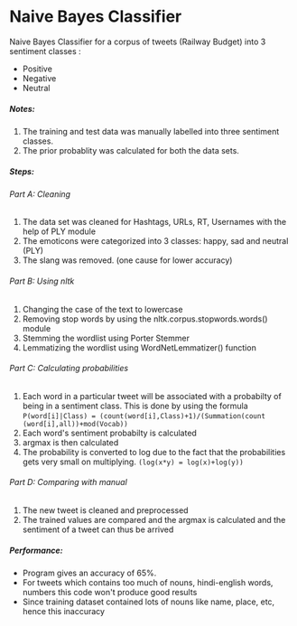 # Naive Bayes Classifier
Naive Bayes Classifier for a corpus of tweets (Railway Budget) into 3 sentiment classes :
  - Positive
  - Negative
  - Neutral

##### Notes:
1. The training and test data was manually labelled into three sentiment classes.
2. The prior probablity was calculated for both the data sets.

##### Steps:
###### Part A: Cleaning

1. The data set was cleaned for Hashtags, URLs, RT, Usernames with the help of PLY module
2. The emoticons were categorized into 3 classes: happy, sad and neutral (PLY)
3. The slang was removed. (one cause for lower accuracy)

###### Part B: Using nltk

1. Changing the case of the text to lowercase
2. Removing stop words by using the nltk.corpus.stopwords.words() module
3. Stemming the wordlist using Porter Stemmer
4. Lemmatizing the wordlist using WordNetLemmatizer() function

###### Part C: Calculating probabilities

1. Each word in a particular tweet will be associated with a probabilty of being in a sentiment class. This is done by using the formula
                `P(word[i]|Class) = (count(word[i],Class)+1)/(Summation(count (word[i],all))+mod(Vocab))`
2. Each word's sentiment probabilty is calculated
3. argmax is then calculated
4. The probability is converted to log due to the fact that the probabilities gets very small on multiplying.
                `(log(x*y) = log(x)+log(y))`

###### Part D: Comparing with manual

1. The new tweet is cleaned and preprocessed
2. The trained values are compared and the argmax is calculated and the sentiment of a tweet can thus be arrived

##### Performance:
* Program gives an accuracy of 65%.
* For tweets which contains too much of nouns, hindi-english words, numbers this code won't produce good results
* Since training dataset contained lots of nouns like name, place, etc, hence this inaccuracy
